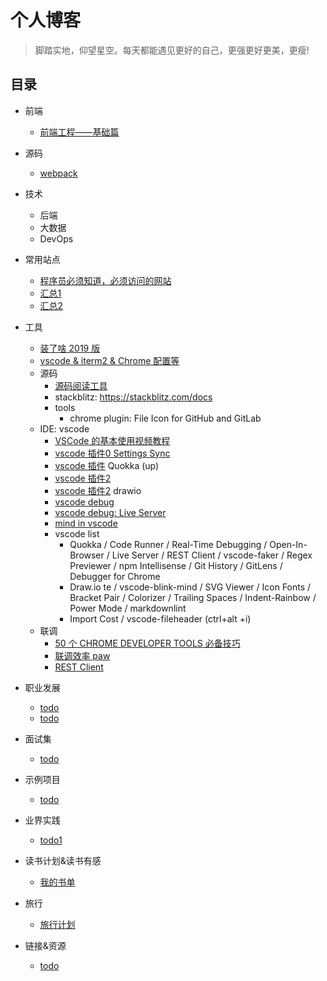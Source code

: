 # 个人博客

> 脚踏实地，仰望星空。每天都能遇见更好的自己，更强更好更美，更瘦!

## 目录

* 前端
    * [前端工程——基础篇](https://github.com/feishi20/blog/issues/1)
* 源码
    * [webpack](https://github.com/feishi20/blog/issues/100)
* 技术
    * 后端
    * 大数据
    * DevOps
* 常用站点
    * [程序员必须知道，必须访问的网站](https://juejin.im/post/5d4b88155188250571068334#watch-others-code)   
    * [汇总1](https://github.com/stanzhai/be-a-professional-programmer)
    * [汇总2](https://github.com/ConardLi/ConardLi.github.io)


* 工具
    * [装了啥 2019 版](https://juejin.im/post/5c9446e36fb9a071082f5118)
    * [vscode & iterm2 & Chrome 配置等](https://juejin.im/post/5d0e532d6fb9a07eec59d3bb#heading-0)
    * 源码
        * [源码阅读工具](https://www.zhihu.com/question/27821340?sort=created)
        * stackblitz: https://stackblitz.com/docs
        * tools
          * chrome plugin: File Icon for GitHub and GitLab
    * IDE: vscode
        * [VSCode 的基本使用视频教程](https://devopen.club/course/vscode)
        * [vscode 插件0 Settings Sync](https://marketplace.visualstudio.com/items?itemName=Shan.code-settings-sync)
        * [vscode 插件](https://zhuanlan.zhihu.com/p/27905838) Quokka (up)
        * [vscode 插件2](https://zhuanlan.zhihu.com/p/40417719)
        * [vscode 插件2](https://zhuanlan.zhihu.com/p/140895359) drawio
        * [vscode debug](https://zhuanlan.zhihu.com/p/54861567)
        * [vscode debug: Live Server](https://marketplace.visualstudio.com/items?itemName=ritwickdey.LiveServer)
        * [mind in vscode](https://zhuanlan.zhihu.com/p/94184399)
        * vscode list
            * ​Quokka / Code Runner / Real-Time Debugging / Open-In-Browser / Live Server / REST Client / vscode-faker / Regex Previewer / npm Intellisense / Git History / GitLens / Debugger for Chrome
            * Draw.io te / vscode-blink-mind / SVG Viewer / Icon Fonts / Bracket Pair /  Colorizer  / Trailing Spaces / Indent-Rainbow / Power Mode / markdownlint
            * Import Cost / vscode-fileheader (ctrl+alt  +i)
    * 联调
        * [50 个 CHROME DEVELOPER TOOLS 必备技巧](https://devopen.club/course/chromedevtools)
        * [联调效率 paw](https://paw.cloud)
        * [REST Client](https://marketplace.visualstudio.com/items?itemName=humao.rest-client)
* 职业发展
    * [todo](https://github.com/feishi20/blog/issues/200)
    * [todo](https://github.com/feishi20/blog/issues/200)
* 面试集
    * [todo](https://github.com/feishi20/blog/issues/200)
* 示例项目
    * [todo](https://github.com/feishi20/demo)
* 业界实践
    * [todo1]()
* 读书计划&读书有感
    * [我的书单](https://github.com/feishi20/blog/issues/300)
* 旅行
    * [旅行计划](https://github.com/feishi20/blog/issues/400)
* 链接&资源
    * [todo]()

